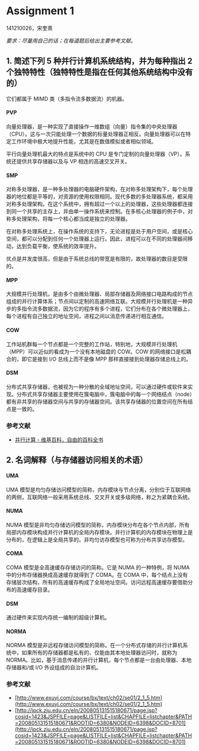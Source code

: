 # Assignment 1

141210026，宋奎熹

*要求：尽量用自己的话；在每道题后给出主要参考文献。*

## 1. 简述下列 5 种并行计算机系统结构，并为每种指出 2 个独特特性（独特特性是指在任何其他系统结构中没有的）

它们都属于 MIMD 类（多指令流多数据流）的机器。

#### PVP

向量处理器，是一种实现了直接操作一维数组（向量）指令集的中央处理器（CPU）。这与一次只能处理一个数据的标量处理器正相反。向量处理器可以在特定工作环境中极大地提升性能，尤其是在数值模拟或者相似领域。

平行向量处理机最大的特点是系统中的 CPU 是专门定制的向量处理器（VP）。系统还提供共享存储器以及与 VP 相连的高速交叉开关。

#### SMP

对称多处理器，是一种多处理器的电脑硬件架构，在对称多处理架构下，每个处理器的地位都是平等的，对资源的使用权限相同。现代多数的多处理器系统，都采用对称多处理架构。在这个系统中，拥有超过一个以上的处理器，这些处理器都连接到同一个共享的主存上，并由单一操作系统来控制。在多核心处理器的例子中，对称多处理架构，将每一个核心都当成是独立的处理器。

在对称多处理系统上，在操作系统的支持下，无论进程是处于用户空间，或是核心空间，都可以分配到任何一个处理器上运行。因此，进程可以在不同的处理器间移动，达到负载平衡，使系统的效率提升。

优点是并发度很高，但是由于系统总线的带宽是有限的，故处理器的数目是受限的。

#### MPP

大规模并行处理机，是由多个由微处理器、局部存储器及网络接口电路构成的节点组成的并行计算体系；节点间以定制的高速网络互联。大规模并行处理机是一种异步的多指令流多数据流，因为它的程序有多个进程，它们分布在各个微处理器上，每个进程有自己独立的地址空间，进程之间以消息传递进行相互通信。

#### COW

工作站机群每一个节点都是一个完整的工作站，特别地，大规模并行处理机（MPP）可以近似的看成为一个没有本地磁盘的 COW。COW 的网络接口是松耦合的，即它是接到 I/O 总线上而不是像 MPP 那样直接接到处理器存储总线上的。

#### DSM

分布式共享存储器，也被视为一种分散的全域地址空间，可以通过硬件或软件来实现。分布式共享存储器主要使用在簇电脑中，簇电脑中的每一个网络结点（node）都有非共享的存储器空间与共享的存储器空间。该共享存储器的位置空间在所有结点是一致的。

### 参考文献

* [并行计算 - 维基百科，自由的百科全书](https://zh.wikipedia.org/wiki/并行计算)

## 2. 名词解释（与存储器访问相关的术语）

#### UMA

UMA 模型是均匀存储访问模型的简称，内存模块与节点分离，分别位于互联网络的两侧，互联网络一般采用系统总线、交叉开关或多级网络，称之为紧耦合系统。

#### NUMA

NUMA 模型是非均匀存储访问模型的简称，内存模块分布在各个节点内部，所有局部内存模块构成并行计算机的全局内存模块。并行计算机的内存模块在物理上是分布的，在逻辑上是全局共享的。非均匀访存模型也可称为分布共享访存模型。

#### COMA

COMA 模型是全高速缓存存储访问的简称。它是 NUMA 的一种特例，将 NUMA 中的分布存储器换成高速缓存就得到了 COMA。在 COMA 中，每个结点上没有存储层次结构，所有的高速缓存构成了全局地址空间。访问远程高速缓存要借助分布的高速缓存目录。

#### DSM

通过硬件来实现内存统一编制的超级计算机。

#### NORMA

NORMA 模型是非远程存储访问模型的简称。在一个分布式存储的并行计算机系统中，如果所有的存储器都是私有的、仅能由其本地处理器访问时，就称为 NORMA。比如，基于消息传递的并行计算机，每个节点都是一台由处理器、本地存储器和/或 I/O 外设组成的自治计算机。

### 参考文献

* [http://www.exuyi.com/course/bx/text/ch02/se01/2_1_5.htm](http://www.exuyi.com/course/bx/text/ch02/se01/2_1_5.htm)
* [http://jpck.zju.edu.cn/eln/200805131515180671/page.jsp?cosid=1423&JSPFILE=page&LISTFILE=list&CHAPFILE=listchapter&PATH=200805131515180671&ROOTID=6380&NODEID=6398&DOCID=8701](http://jpck.zju.edu.cn/eln/200805131515180671/page.jsp?cosid=1423&JSPFILE=page&LISTFILE=list&CHAPFILE=listchapter&PATH=200805131515180671&ROOTID=6380&NODEID=6398&DOCID=8701)


